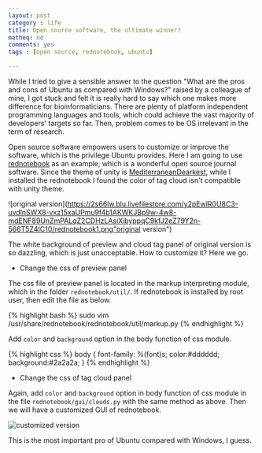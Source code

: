 ```yaml
---
layout: post 
category : life
title: Open source software, the ultimate winner?
matheq: no
comments: yes
tags : [open source, rednotebook, ubuntu]

---
```


While I tried to give a sensible answer to the question "What are the pros and cons of Ubuntu as compared with Windows?" raised by a colleague of mine, I got stuck and felt it is really hard to say which one makes more difference for bioinformaticians.
There are plenty of platform independent programming languages and tools, which could achieve the vast majority of developers' targets so far.
Then, problem comes to be OS irrelevant in the term of research.

Open source software empowers users to customize or improve the software, which is the privilege Ubuntu provides.
Here I am going to use [rednotebook](http://rednotebook.sourceforge.net/ "rednotebook") as an example, which is a wonderful open source journal software. 
Since the theme of unity is [MediterraneanDearkest](http://gnome-look.org/content/show.php/MediterraneanNight+Series?content=156782 "MediterraneanDearkest"), while I installed the rednotebook I found the color of tag cloud isn't compatible with unity theme.

![original version](https://2s66lw.blu.livefilestore.com/y2pEwlR0U8C3-uvdlnSWX8-vxz15xaUPmu9f4b1AKWKJBp9w-4w8-mdENF89UnZmPALqZ2CDHzLAsiXibyppqC9kfJ2eZ79Y2n-566T5Z4IC10/rednotebook1.png"original version")

The white background of preview and cloud tag panel of original version is so dazzling, which is just unacceptable.
How to customize it? Here we go.

- Change the css of preview panel

The css file of preview panel is located in the markup interpreting module, which in the folder `rednotebook/util/`.
If rednotebook is installed by root user, then edit the file as below.

{% highlight bash %}
sudo vim /usr/share/rednotebook/rednotebook/util/markup.py
{% endhighlight %}

Add `color` and `background` option in the body function of css module.

{% highlight css  %}
body {
     font-family: %(font)s;
     color:#dddddd;
     background:#2a2a2a;
}
{% endhighlight %}

 
- Change the css of tag cloud panel

Again, add `color` and `background` option in body function of css module in the file `rednotebook/gui/clouds.py` with the same method as above.
Then we will have a customized GUI of rednotebook.

![customized version](https://2s66lw.bl3301.livefilestore.com/y2paJGyC_Dbtaa0gTP63Hv7a715sSJn5fwkfJIKWxsPG0Z4wNHj8iGW37Gd92Mi-erO-th1g0MUB-rEbh9_8DYV6nB15enfFDMxBVpKoXzUbu8/rednotebook2.png "customized version") 

This is the most important pro of Ubuntu compared with Windows, I guess.
